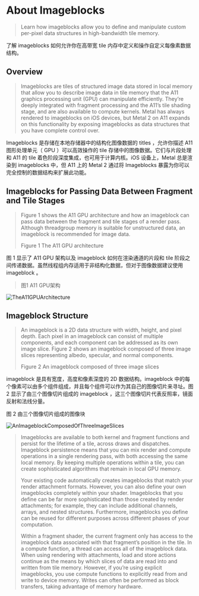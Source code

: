 #  About Imageblocks

> Learn how imageblocks allow you to define and manipulate custom per-pixel data structures in high-bandwidth tile memory.

了解 imageblocks 如何允许你在高带宽 tile 内存中定义和操作自定义每像素数据结构。

## Overview

> Imageblocks are tiles of structured image data stored in local memory that allow you to describe image data in tile memory that the A11 graphics processing unit (GPU) can manipulate efficiently. They’re deeply integrated with fragment processing and the A11’s tile shading stage, and are also available to compute kernels. Metal has always rendered to imageblocks on iOS devices, but Metal 2 on A11 expands on this functionality by exposing imageblocks as data structures that you have complete control over.

Imageblocks 是存储在本地存储器中的结构化图像数据的 titles ，允许你描述 A11 图形处理单元（ GPU ）可以高效操作的 tile 存储中的图像数据。它们与片段处理和 A11 的 tile 着色阶段深度集成，也可用于计算内核。iOS 设备上，Metal 总是渲染到 imageblocks 中，但 A11 上的 Metal 2 通过将 Imageblocks 暴露为你可以完全控制的数据结构来扩展此功能。

## Imageblocks for Passing Data Between Fragment and Tile Stages

> Figure 1 shows the A11 GPU architecture and how an imageblock can pass data between the fragment and tile stages of a render pass. Although threadgroup memory is suitable for unstructured data, an imageblock is recommended for image data.
>
> Figure 1 The A11 GPU architecture

图 1 显示了 A11 GPU 架构以及 imageblock 如何在渲染通道的片段和 tile 阶段之间传递数据。虽然线程组内存适用于非结构化数据，但对于图像数据建议使用 imageblock 。
>
>图1 A11 GPU架构

![TheA11GPUArchitecture](../../resource/Metal/Markdown/TheA11GPUArchitecture.png)

## Imageblock Structure

> An imageblock is a 2D data structure with width, height, and pixel depth. Each pixel in an imageblock can consist of multiple components, and each component can be addressed as its own image slice. Figure 2 shows an imageblock composed of three image slices representing albedo, specular, and normal components.
>
> Figure 2 An imageblock composed of three image slices

imageblock 是具有宽度，高度和像素深度的 2D 数据结构。imageblock 中的每个像素可以由多个组件组成，并且每个组件可以作为其自己的图像切片来寻址。图 2 显示了由三个图像切片组成的 imageblock ，这三个图像切片代表反照率，镜面反射和法线分量。

图 2 由三个图像切片组成的图像块

![AnImageblockComposedOfThreeImageSlices](../../resource/Metal/Markdown/AnImageblockComposedOfThreeImageSlices.png)

> Imageblocks are available to both kernel and fragment functions and persist for the lifetime of a tile, across draws and dispatches. Imageblock persistence means that you can mix render and compute operations in a single rendering pass, with both accessing the same local memory. By keeping multiple operations within a tile, you can create sophisticated algorithms that remain in local GPU memory.
>
> Your existing code automatically creates imageblocks that match your render attachment formats. However, you can also define your own imageblocks completely within your shader. Imageblocks that you define can be far more sophisticated than those created by render attachments; for example, they can include additional channels, arrays, and nested structures. Furthermore, imageblocks you define can be reused for different purposes across different phases of your computation.
>
> Within a fragment shader, the current fragment only has access to the imageblock data associated with that fragment’s position in the tile. In a compute function, a thread can access all of the imageblock data. When using rendering with attachments, load and store actions continue as the means by which slices of data are read into and written from tile memory. However, if you’re using explicit imageblocks, you use compute functions to explicitly read from and write to device memory. Writes can often be performed as block transfers, taking advantage of memory hardware.

